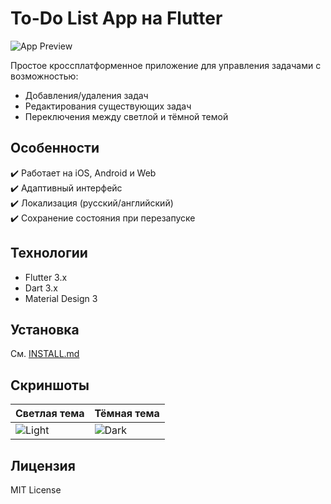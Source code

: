 # To-Do List App на Flutter

![App Preview](screenshots/preview.gif) <!-- Можно добавить скриншоты -->

Простое кроссплатформенное приложение для управления задачами с возможностью:
- Добавления/удаления задач
- Редактирования существующих задач
- Переключения между светлой и тёмной темой

## Особенности
✔️ Работает на iOS, Android и Web  
✔️ Адаптивный интерфейс  
✔️ Локализация (русский/английский)  
✔️ Сохранение состояния при перезапуске  

## Технологии
- Flutter 3.x
- Dart 3.x
- Material Design 3

## Установка
См. [INSTALL.md](INSTALL.md)

## Скриншоты
| Светлая тема | Тёмная тема |
|-------------|------------|
| ![Light](screenshots/light.png) | ![Dark](screenshots/dark.png) |

## Лицензия
MIT License
